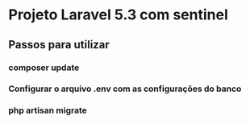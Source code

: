 # Projeto Laravel 5.3 com sentinel

## Passos para utilizar

### composer update
### Configurar o arquivo .env com as configurações do banco
### php artisan migrate